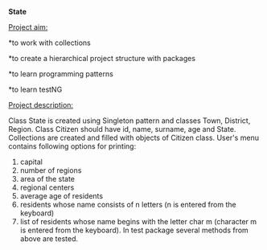 **State**

<ins> Project aim: </ins>

*to work with collections

*to create a hierarchical project structure with packages

*to learn programming patterns

*to learn testNG

<ins> Project description:</ins>

Class State is created using Singleton pattern and classes Town, District, Region. Class Citizen should have id, name, surname, age and State.
Collections are created and filled with objects of Citizen class.
User's menu contains following options for printing:
1. capital 
2. number of regions
3. area of the state
4. regional centers
5. average age of residents
6. residents whose name consists of n letters (n is entered from the keyboard)
7. list of residents whose name begins with the letter char m (character m is entered from the keyboard).
   In test package several methods from above are tested.
